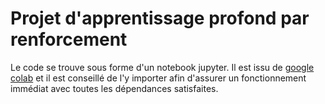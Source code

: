 # Projet d'apprentissage profond par renforcement

Le code se trouve sous forme d'un notebook jupyter. Il est issu de [google colab](https://colab.research.google.com) et il est conseillé de l'y importer afin d'assurer un fonctionnement immédiat avec toutes les dépendances satisfaites.
